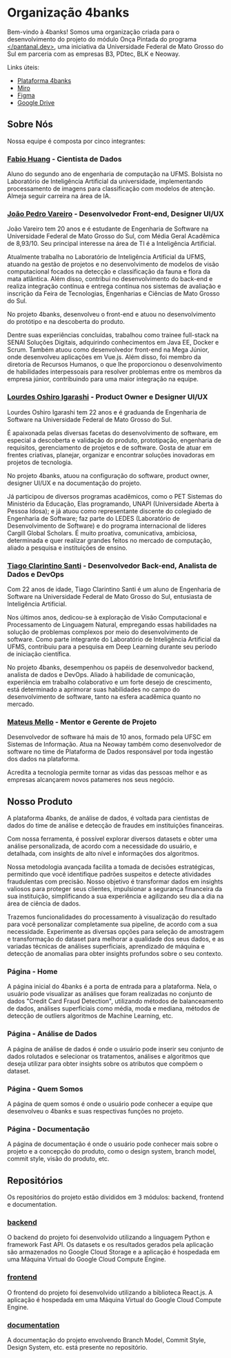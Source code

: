 # Organização 4banks

Bem-vindo à 4banks! Somos uma organização criada para o desenvolvimento do projeto do módulo Onça Pintada do programa [</pantanal.dev>](https://pantanal.dev/), uma iniciativa da Universidade Federal de Mato Grosso do Sul em parceria com as empresas B3, PDtec, BLK e Neoway.

Links úteis:
- [Plataforma 4banks](http://34.172.61.208:3000/)
- [Miro](https://miro.com/app/board/uXjVM4jAqaE=/?share_link_id=255003890023 )
- [Figma](https://www.figma.com/file/Jez08hdzQ6kjMD6QVoY4R4/4Banks?type=design&node-id=0%3A1&mode=design&t=Bh3hnRl6ze23M708-1 )
- [Google Drive](https://drive.google.com/drive/folders/1HOYL3ZswzHkxz6p6LFFc1yBr4rXwXRcy?usp=sharing )

## Sobre Nós

Nossa equipe é composta por cinco integrantes:

### [Fabio Huang](https://www.linkedin.com/in/f%C3%A1bio-huang-0aa05b257/) - Cientista de Dados

Aluno do segundo ano de engenharia de computação na UFMS. Bolsista no Laboratório de Inteligência Artificial da universidade, implementando processamento de imagens para classificação com modelos de atenção. Almeja seguir carreira na área de IA.

### [João Pedro Vareiro](https://www.linkedin.com/in/joaovareiro/) - Desenvolvedor Front-end, Designer UI/UX

João Vareiro tem 20 anos e é estudante de Engenharia de Software na Universidade Federal de Mato Grosso do Sul, com Média Geral Acadêmica de 8,93/10. Seu principal interesse na área de TI é a Inteligência Artificial.

Atualmente trabalha no Laboratório de Inteligência Artificial da UFMS, atuando na gestão de projetos e no desenvolvimento de modelos de visão computacional focados na detecção e classificação da fauna e flora da mata atlântica. Além disso, contribui no desenvolvimento do back-end e realiza integração contínua e entrega contínua nos sistemas de avaliação e inscrição da Feira de Tecnologias, Engenharias e Ciências de Mato Grosso do Sul.

No projeto 4banks, desenvolveu o front-end e atuou no desenvolvimento do protótipo e na descoberta do produto.

Dentre suas experiências concluídas, trabalhou como trainee full-stack na SENAI Soluções Digitais, adquirindo conhecimentos em Java EE, Docker e Scrum. Também atuou como desenvolvedor front-end na Mega Júnior, onde desenvolveu aplicações em Vue.js. Além disso, foi membro da diretoria de Recursos Humanos, o que lhe proporcionou o desenvolvimento de habilidades interpessoais para resolver problemas entre os membros da empresa júnior, contribuindo para uma maior integração na equipe.

### [Lourdes Oshiro Igarashi](https://www.linkedin.com/in/lourdes-oshiro-igarashi/) - Product Owner e Designer UI/UX

Lourdes Oshiro Igarashi tem 22 anos e é graduanda de Engenharia de Software na Universidade Federal de Mato Grosso do Sul.

É apaixonada pelas diversas facetas do desenvolvimento de software, em especial a descoberta e validação do produto, prototipação, engenharia de requisitos, gerenciamento de projetos e de software. Gosta de atuar em frentes criativas, planejar, organizar e encontrar soluções inovadoras em projetos de tecnologia.

No projeto 4banks, atuou na configuração do software, product owner, designer UI/UX e na documentação do projeto.

Já participou de diversos programas acadêmicos, como o PET Sistemas do Ministério da Educação, Elas programando, UNAPI (Universidade Aberta à Pessoa Idosa); e já atuou como representante discente do colegiado de Engenharia de Software; faz parte do LEDES (Laboratório de Desenvolvimento de Software) e do programa internacional de líderes Cargill Global Scholars.
É muito proativa, comunicativa, ambiciosa, determinada e quer realizar grandes feitos no mercado de computação, aliado a pesquisa e instituições de ensino.

### [Tiago Clarintino Santi](https://www.linkedin.com/in/tiago-santi/) - Desenvolvedor Back-end, Analista de Dados e DevOps
  
Com 22 anos de idade, Tiago Clarintino Santi é um aluno de Engenharia de Software na Universidade Federal de Mato Grosso do Sul, entusiasta de Inteligência Artificial.

Nos últimos anos, dedicou-se à exploração de Visão Computacional e Processamento de Linguagem Natural, empregando essas habilidades na solução de problemas complexos por meio do desenvolvimento de software. Como parte integrante do Laboratório de Inteligência Artificial da UFMS, contribuiu para a pesquisa em Deep Learning durante seu período de iniciação científica.

No projeto 4banks, desempenhou os papéis de desenvolvedor backend, analista de dados e DevOps. Aliado à habilidade de comunicação, experiência em trabalho colaborativo e um forte desejo de crescimento, está determinado a aprimorar suas habilidades no campo do desenvolvimento de software, tanto na esfera acadêmica quanto no mercado.

### [Mateus Mello](https://www.linkedin.com/in/mateuspmello/) - Mentor e Gerente de Projeto

Desenvolvedor de software há mais de 10 anos, formado pela UFSC em Sistemas de Informação. Atua na Neoway também como desenvolvedor de software no time de Plataforma de Dados responsável por toda ingestão dos dados na plataforma.

Acredita a tecnologia permite tornar as vidas das pessoas melhor e as empresas alcançarem novos patameres nos seus negócio.

## Nosso Produto

A plataforma 4banks, de análise de dados, é voltada para cientistas de dados do time de análise e detecção de fraudes em instituições financeiras.

Com nossa ferramenta, é possível explorar diversos datasets e obter uma análise personalizada, de acordo com a necessidade do usuário, e detalhada, com insights de alto nível e informações dos algoritmos.

Nossa metodologia avançada facilita a tomada de decisões estratégicas, permitindo que você identifique padrões suspeitos e detecte atividades fraudulentas com precisão. Nosso objetivo é transformar dados em insights valiosos para proteger seus clientes, impulsionar a segurança financeira da sua instituição, simplificando a sua experiência e agilizando seu dia a dia na área de ciência de dados.

Trazemos funcionalidades do processamento à visualização do resultado para você personalizar completamente sua pipeline, de acordo com a sua necessidade. Experimente as diversas opções para seleção de amostragem e transformação do dataset para melhorar a qualidade dos seus dados, e as variadas técnicas de análises superficiais, aprendizado de máquina e detecção de anomalias para obter insights profundos sobre o seu contexto.

### Página - Home

A página inicial do 4banks é a porta de entrada para a plataforma. Nela, o usuário pode visualizar as análises que foram realizadas no conjunto de dados "Credit Card Fraud Detection", utilizando métodos de balanceamento de dados, análises superficiais como média, moda e mediana, métodos de detecção de outliers algoritmos de Machine Learning, etc.

### Página - Análise de Dados

A página de análise de dados é onde o usuário pode inserir seu conjunto de dados rolutados e selecionar os tratamentos, análises e algoritmos que deseja utilizar para obter insights sobre os atributos que compõem o dataset.

### Página - Quem Somos

A página de quem somos é onde o usuário pode conhecer a equipe que desenvolveu o 4banks e suas respectivas funções no projeto.

### Página - Documentação

A página de documentação é onde o usuário pode conhecer mais sobre o projeto e a concepção do produto, como o design system, branch model, commit style, visão do produto, etc.

## Repositórios

Os repositórios do projeto estão divididos em 3 módulos: backend, frontend e documentation.

### [backend](https://github.com/4Banks/backend)

O backend do projeto foi desenvolvido utilizando a linguagem Python e framework Fast API. Os datasets e os resultados gerados pela aplicação são armazenados no Google Cloud Storage e a aplicação é hospedada em uma Máquina Virtual do Google Cloud Compute Engine.

### [frontend](https://github.com/4Banks/frontend)

O frontend do projeto foi desenvolvido utilizando a biblioteca React.js. A aplicação é hospedada em uma Máquina Virtual do Google Cloud Compute Engine.

### [documentation](https://github.com/4Banks/documentation)

A documentação do projeto envolvendo Branch Model, Commit Style, Design System, etc. está presente no repositório.
